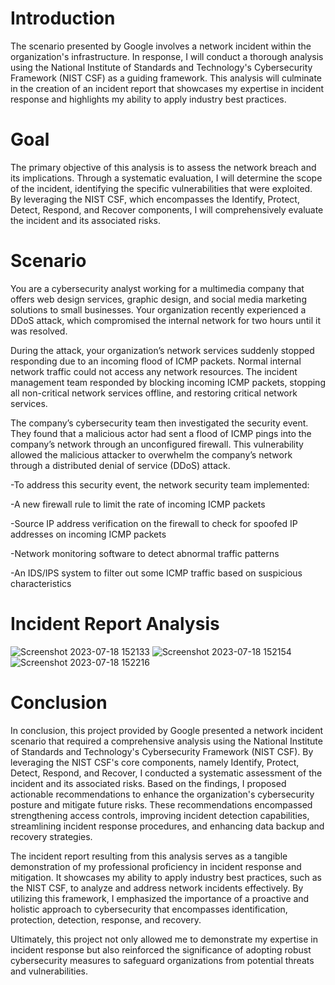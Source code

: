 # Introduction

 The scenario presented by Google involves a network incident within the organization's infrastructure. In response, I will conduct a thorough analysis using the National Institute of Standards and Technology's Cybersecurity Framework (NIST CSF) as a guiding framework. This analysis will culminate in the creation of an incident report that showcases my expertise in incident response and highlights my ability to apply industry best practices.

 # Goal
 
 The primary objective of this analysis is to assess the network breach and its implications. Through a systematic evaluation, I will determine the scope of the incident, identifying the specific vulnerabilities that were exploited. By leveraging the NIST CSF, which encompasses the Identify, Protect, Detect, Respond, and Recover components, I will comprehensively evaluate the incident and its associated risks.

 # Scenario
 
 You are a cybersecurity analyst working for a multimedia company that offers web design services, graphic design, and social media marketing solutions to small businesses. Your organization recently experienced a DDoS attack, which compromised the internal network for two hours until it was resolved.

During the attack, your organization’s network services suddenly stopped responding due to an incoming flood of ICMP packets. Normal internal network traffic could not access any network resources. The incident management team responded by blocking incoming ICMP packets, stopping all non-critical network services offline, and restoring critical network services. 

The company’s cybersecurity team then investigated the security event. They found that a malicious actor had sent a flood of ICMP pings into the company’s network through an unconfigured firewall. This vulnerability allowed the malicious attacker to overwhelm the company’s network through a distributed denial of service (DDoS) attack. 

-To address this security event, the network security team implemented: 

-A new firewall rule to limit the rate of incoming ICMP packets

-Source IP address verification on the firewall to check for spoofed IP addresses on incoming ICMP packets

-Network monitoring software to detect abnormal traffic patterns

-An IDS/IPS system to filter out some ICMP traffic based on suspicious characteristics

# Incident Report Analysis 

![Screenshot 2023-07-18 152133](https://github.com/Bejon-Norman1/NIST-Cybersecurity-Framework/assets/19808403/f72d2603-fd66-4611-ab98-7ffd64fd48bc)
![Screenshot 2023-07-18 152154](https://github.com/Bejon-Norman1/NIST-Cybersecurity-Framework/assets/19808403/16aabd04-4135-4e6c-a66b-4db3e6651674)
![Screenshot 2023-07-18 152216](https://github.com/Bejon-Norman1/NIST-Cybersecurity-Framework/assets/19808403/93ec7ae9-f7db-4848-9ac5-27771be9b3fb)

# Conclusion 

In conclusion, this project provided by Google presented a network incident scenario that required a comprehensive analysis using the National Institute of Standards and Technology's Cybersecurity Framework (NIST CSF). By leveraging the NIST CSF's core components, namely Identify, Protect, Detect, Respond, and Recover, I conducted a systematic assessment of the incident and its associated risks. Based on the findings, I proposed actionable recommendations to enhance the organization's cybersecurity posture and mitigate future risks. These recommendations encompassed strengthening access controls, improving incident detection capabilities, streamlining incident response procedures, and enhancing data backup and recovery strategies.

The incident report resulting from this analysis serves as a tangible demonstration of my professional proficiency in incident response and mitigation. It showcases my ability to apply industry best practices, such as the NIST CSF, to analyze and address network incidents effectively. By utilizing this framework, I emphasized the importance of a proactive and holistic approach to cybersecurity that encompasses identification, protection, detection, response, and recovery.

Ultimately, this project not only allowed me to demonstrate my expertise in incident response but also reinforced the significance of adopting robust cybersecurity measures to safeguard organizations from potential threats and vulnerabilities.








